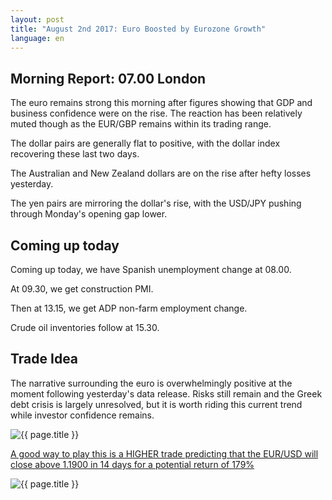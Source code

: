 ```yaml
---
layout: post
title: "August 2nd 2017: Euro Boosted by Eurozone Growth"
language: en
---
```

## Morning Report: 07.00 London

The euro remains strong this morning after figures showing that GDP and business confidence were on the rise. The reaction has been relatively muted though as the EUR/GBP remains within its trading range. 

The dollar pairs are generally flat to positive, with the dollar index recovering these last two days. 

The Australian and New Zealand dollars are on the rise after hefty losses yesterday. 

The yen pairs are mirroring the dollar's rise, with the USD/JPY pushing through Monday's opening gap lower. 

## Coming up today

Coming up today, we have Spanish unemployment change at 08.00. 

At 09.30, we get construction PMI. 

Then at 13.15, we get ADP non-farm employment change. 

Crude oil inventories follow at 15.30. 

## Trade Idea

The narrative surrounding the euro is overwhelmingly positive at the moment following yesterday's data release. Risks still remain and the Greek debt crisis is largely unresolved, but it is worth riding this current trend while investor confidence remains. 

<img class="post-image" src="{{ site.url }}/images/2017-08-02_07-13-53.jpg" alt="{{ page.title }}" title="{{ page.title }}">

<a href="%LINK%%?currency=GBP&market=forex&underlying=frxEURUSD&formname=higherlower&duration_amount=14&duration_units=d&amount=10&amount_type=payout&expiry_type=duration&barrier=1.1900" target="_blank">A good way to play this is a HIGHER trade predicting that the EUR/USD will close above 1.1900 in 14 days for a potential return of 179%</a>

<img class="post-image" src="{{ site.url }}/images/2017-08-02_07-14-36.jpg" alt="{{ page.title }}" title="{{ page.title }}">